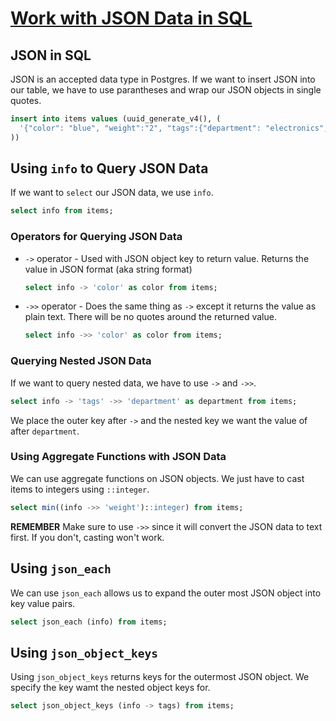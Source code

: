 # [Work with JSON Data in SQL](https://egghead.io/lessons/egghead-work-with-json-data-in-sql)

## JSON in SQL

JSON is an accepted data type in Postgres. If we want to insert JSON into our table, we have to use parantheses and wrap our JSON objects in single quotes.

```sql
insert into items values (uuid_generate_v4(), (
  '{"color": "blue", "weight":"2", "tags":{"department": "electronics", "section": "computer"}}'
))
```

## Using `info` to Query JSON Data

If we want to `select` our JSON data, we use `info`.

```sql
select info from items;
```

### Operators for Querying JSON Data

- `->` operator - Used with JSON object key to return value. Returns the value in JSON format (aka string format)

    ```sql
    select info -> 'color' as color from items;
    ```

- `->>` operator - Does the same thing as `->` except it returns the value as plain text. There will be no quotes around the returned value.

    ```sql
    select info ->> 'color' as color from items;
    ```

### Querying Nested JSON Data

If we want to query nested data, we have to use `->` and `->>`.

```sql
select info -> 'tags' ->> 'department' as department from items;
```

We place the outer key after `->` and the nested key we want the value of after `department`.

### Using Aggregate Functions with JSON Data

We can use aggregate functions on JSON objects. We just have to cast items to integers using `::integer`.

```sql
select min((info ->> 'weight')::integer) from items;
```

**REMEMBER** Make sure to use `->>` since it will convert the JSON data to text first. If you don't, casting won't work.

## Using `json_each`

We can use `json_each` allows us to expand the outer most JSON object into key value pairs.

```sql
select json_each (info) from items;
```

## Using `json_object_keys`

Using `json_object_keys` returns keys for the outermost JSON object. We specify the key wamt the nested object keys for.

```sql
select json_object_keys (info -> tags) from items;
```
